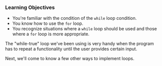 ### Learning Objectives

- You're familiar with the condition of the `while` loop condition.
- You know how to use the `for` loop.
- You recognize situations where a `while` loop should be used and those where a `for` loop is more appropriate.

The "while-true" loop we've been using is very handy when the program has to repeat a functionality until the user provides certain input.

Next, we'll come to know a few other ways to implement loops.

